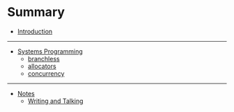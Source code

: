 # Summary

- [Introduction](./introduction.md)

---

- [Systems Programming]()
  - [branchless](./systems_programming/branchless.md)
  - [allocators](./systems_programming/allocators.md)
  - [concurrency](./systems_programming/concurrency.md)

---

- [Notes]()
  - [Writing and Talking](./notes/writing-and-talking.md)

